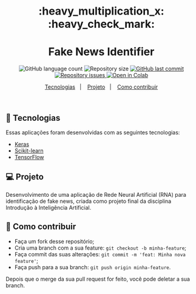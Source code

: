 <h1 align="center">
    :heavy_multiplication_x: :heavy_check_mark:
</h1>

<h1 align="center">
  Fake News Identifier
</h1>
<p align="center">
  <img alt="GitHub language count" src="https://img.shields.io/github/languages/count/franklinthony/fake-news-identifier">

  <img alt="Repository size" src="https://img.shields.io/github/repo-size/franklinthony/fake-news-identifier">
  
  <a href="https://github.com/franklinthony/fake-news-identifier/commits/master">
    <img alt="GitHub last commit" src="https://img.shields.io/github/last-commit/franklinthony/fake-news-identifier">
  </a>

  <a href="https://github.com/franklinthony/fake-news-identifier/issues">
    <img alt="Repository issues" src="https://img.shields.io/github/issues/franklinthony/fake-news-identifier">
  </a>
  
  <a href="https://colab.research.google.com/github/franklinthony/fake-news-identifier/blob/main/fake_news_identifier.ipynb">
  <img src="https://colab.research.google.com/assets/colab-badge.svg" alt="Open in Colab"/>
</a>
</p>

<p align="center">
  <a href="#rocket-tecnologias">Tecnologias</a>&nbsp;&nbsp;&nbsp;|&nbsp;&nbsp;&nbsp;
  <a href="#-projeto">Projeto</a>&nbsp;&nbsp;&nbsp;|&nbsp;&nbsp;&nbsp;
  <a href="#-como-contribuir">Como contribuir</a>
</p>

<br>

## :rocket: Tecnologias

Essas aplicações foram desenvolvidas com as seguintes tecnologias:

- [Keras](https://keras.io/)
- [Scikit-learn](https://scikit-learn.org/)
- [TensorFlow](https://www.tensorflow.org/)

## 💻 Projeto

Desenvolvimento de uma aplicação de Rede Neural Artificial (RNA) para identificação de fake news, criada como projeto final da disciplina Introdução à Inteligência Artificial.

## 🤔 Como contribuir

- Faça um fork desse repositório;
- Cria uma branch com a sua feature: `git checkout -b minha-feature`;
- Faça commit das suas alterações: `git commit -m 'feat: Minha nova feature'`;
- Faça push para a sua branch: `git push origin minha-feature`.

Depois que o merge da sua pull request for feito, você pode deletar a sua branch.
